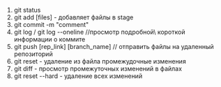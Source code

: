 1. git status
2. git add [files] - добавляет файлы в stage
3. git commit -m "comment"
4. git log / git log --oneline //просмотр подробной\ короткой информации о коммите
5. git push [rep_link] [branch_name] // отправить файлы на удаленный репозиторий
6. git reset - удаление из файла промежудочные изменения
7. git diff - просмотр промежуточных изменений в файлах
8. git reset --hard - удаление всех изменений